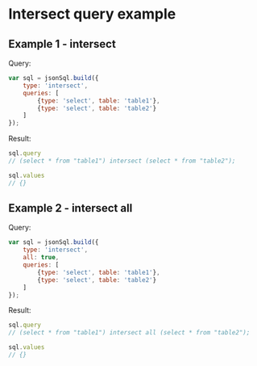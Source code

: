 # Intersect query example

## Example 1 - intersect

Query:

``` js
var sql = jsonSql.build({
    type: 'intersect',
    queries: [
        {type: 'select', table: 'table1'},
        {type: 'select', table: 'table2'}
    ]
});
```

Result:

``` js
sql.query
// (select * from "table1") intersect (select * from "table2");

sql.values
// {}
```

## Example 2 - intersect all

Query:

``` js
var sql = jsonSql.build({
    type: 'intersect',
    all: true,
    queries: [
        {type: 'select', table: 'table1'},
        {type: 'select', table: 'table2'}
    ]
});
```

Result:

``` js
sql.query
// (select * from "table1") intersect all (select * from "table2");

sql.values
// {}
```
